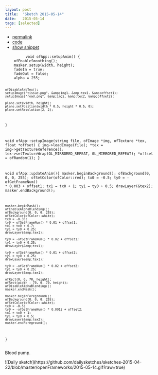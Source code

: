 ```yaml
---
layout: post
title:  "Sketch 2015-05-14"
date:   2015-05-14
tags: [selected]
---
```

<div class="code">
    <ul>
		<li><a href="{% post_url 2015-05-14-sketch %}">permalink</a></li>
		<li><a href="https://github.com/dailysketches/dailySketches/tree/master/sketches/2015-05-14">code</a></li>
		<li><a href="#" class="snippet-button">show snippet</a></li>
	</ul>
    <pre class="snippet">
        <code class="cpp">void ofApp::setupAnim() {
    ofEnableSmoothing();
    masker.setup(width, height);
    fadeIn = true;
    fadeOut = false;
    alpha = 255;

    ofDisableArbTex();
    setupImage("tissue.png", &amp;img1, &amp;tex1, &amp;offset1);
    setupImage("road.png", &amp;img2, &amp;tex2, &amp;offset2);

    plane.set(width, height);
    plane.setPosition(width * 0.5, height * 0.5, 0);
    plane.setResolution(2, 2);
}

void ofApp::setupImage(string file, ofImage *img, ofTexture *tex, float *offset) {
    img-&gt;loadImage(file);
    *tex = img-&gt;getTextureReference();
    tex-&gt;setTextureWrap(GL_MIRRORED_REPEAT, GL_MIRRORED_REPEAT);
    *offset = ofRandom(1);
}

void ofApp::updateAnim(){
    masker.beginBackground();
    ofBackground(0, 0, 0, 255);
    ofSetColor(ofColor::red);
    tx0 = -0.5;
    ty0 = -ofGetFrameNum() * 0.003 + offset1;
    tx1 = tx0 + 1;
    ty1 = ty0 + 0.5;
    drawLayer(&amp;tex2);
    masker.endBackground();
    
    masker.beginMask();
    ofEnableAlphaBlending();
    ofBackground(0, 0, 0, 255);
    ofSetColor(ofColor::white);
    tx0 = -0.35;
    ty0 = ofGetFrameNum() * 0.01 + offset1;
    tx1 = tx0 + 0.7;
    ty1 = ty0 + 0.25;
    drawLayer(&amp;tex1);
    
    ty0 = -ofGetFrameNum() * 0.02 + offset1;
    ty1 = ty0 + 0.25;
    drawLayer(&amp;tex1);
    
    ty0 = ofGetFrameNum() * 0.01 + offset2;
    ty1 = ty0 + 0.25;
    drawLayer(&amp;tex1);
    
    ty0 = -ofGetFrameNum() * 0.02 + offset2;
    ty1 = ty0 + 0.25;
    drawLayer(&amp;tex1);
    
    ofRect(0, 0, 70, height);
    ofRect(width - 70, 0, 70, height);
    ofDisableAlphaBlending();
    masker.endMask();
    
    masker.beginForeground();
    ofBackground(0, 0, 0, 255);
    ofSetColor(ofColor::white);
    tx0 = -0.5;
    ty0 = -ofGetFrameNum() * 0.0012 + offset2;
    tx1 = tx0 + 1;
    ty1 = ty0 + 0.5;
    drawLayer(&amp;tex2);
    masker.endForeground();
}</code>
    </pre>
</div>
<p class="description">Blood pump.</p>
![Daily sketch](https://github.com/dailysketches/sketches-2015-04-22/blob/master/openFrameworks/2015-05-14.gif?raw=true)
